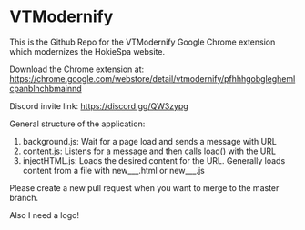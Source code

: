 # VTModernify

This is the Github Repo for the VTModernify Google Chrome extension which modernizes the HokieSpa website.

Download the Chrome extension at: https://chrome.google.com/webstore/detail/vtmodernify/pfhhhgobgleghemlcpanblhchbmainnd

Discord invite link: https://discord.gg/QW3zypg

General structure of the application:
1. background.js: Wait for a page load and sends a message with URL
2. content.js: Listens for a message and then calls load() with the URL
3. injectHTML.js: Loads the desired content for the URL. Generally loads content from a file with new___.html or new___.js

Please create a new pull request when you want to merge to the master branch.

Also I need a logo! 